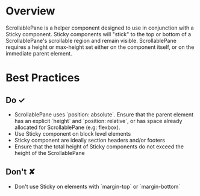 # Overview
ScrollablePane is a helper component designed to use in conjunction with a Sticky component.  Sticky components will &quot;stick&quot; to the top or bottom of a ScrollablePane&#39;s scrollable region and remain visible.  ScrollablePane requires a height or max-height set either on the component itself, or on the immediate parent element.


# Best Practices

## Do &#10003;
- ScrollablePane uses &#x60;position: absolute&#x60;.  Ensure that the parent element has an explicit &#x60;height&#x60; and &#x60;position: relative&#x60;, or has space already allocated for ScrollablePane (e.g: flexbox).
- Use Sticky component on block level elements
- Sticky component are ideally section headers and&#x2F;or footers
- Ensure that the total height of Sticky components do not exceed the height of the ScrollablePane

## Don't &#10008;
- Don&#39;t use Sticky on elements with &#x60;margin-top&#x60; or &#x60;margin-bottom&#x60;